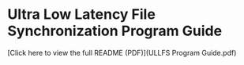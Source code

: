 # Ultra Low Latency File Synchronization Program Guide

[Click here to view the full README (PDF)](ULLFS Program Guide.pdf)
